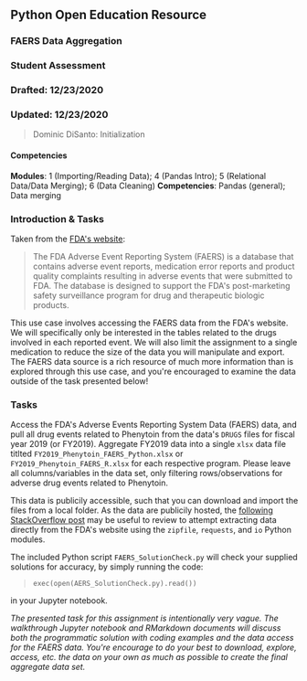 ## Python Open Education Resource
### FAERS Data Aggregation
### Student Assessment
### Drafted: 12/23/2020
### Updated: 12/23/2020
>	Dominic DiSanto: Initialization


#### Competencies  
**Modules**: 1 (Importing/Reading Data); 4 (Pandas Intro); 5 (Relational Data/Data Merging); 6 (Data Cleaning)
**Competencies**: Pandas (general); Data merging


### Introduction & Tasks 

Taken from the [FDA's website](https://www.fda.gov/drugs/surveillance/questions-and-answers-fdas-adverse-event-reporting-system-faers):

> The FDA Adverse Event Reporting System (FAERS) is a database that contains adverse event reports, medication error reports and product quality complaints resulting in adverse events that were submitted to FDA. The database is designed to support the FDA's post-marketing safety surveillance program for drug and therapeutic biologic products.

This use case involves accessing the FAERS data from the FDA's website. We will specifically only be interested in the tables related to the drugs involved in each reported event. We will also limit the assignment to a single medication to reduce the size of the data you will manipulate and export. The FAERS data source is a rich resource of much more information than is explored through this use case, and you're encouraged to examine the data outside of the task presented below!   


### Tasks

Access the FDA's Adverse Events Reporting System Data (FAERS) data, and pull all drug events related to Phenytoin from the data's `DRUGS` files for fiscal year 2019 (or FY2019). Aggregate FY2019 data into a single `xlsx` data file titlted `FY2019_Phenytoin_FAERS_Python.xlsx` or `FY2019_Phenytoin_FAERS_R.xlsx` for each respective program. Please leave all columns/variables in the data set, only filtering rows/observations for adverse drug events related to Phenytoin. 

This data is publicily accessible, such that you can download and import the files from a local folder. As the data are publicily hosted, the [following StackOverflow post](https://stackoverflow.com/questions/23419322/download-a-zip-file-and-extract-it-in-memory-using-python3) may be useful to review to attempt extracting data directly from the FDA's website using the `zipfile`, `requests`, and `io` Python modules. 

The included Python script `FAERS_SolutionCheck.py` will check your supplied solutions for accuracy, by simply running the code:
> `exec(open(AERS_SolutionCheck.py).read())`

in your Jupyter notebook.

*The presented task for this assignment is intentionally very vague. The walkthrough Jupyter notebook and RMarkdown documents will discuss both the programmatic solution with coding examples and the data access for the FAERS data. You're encourage to do your best to download, explore, access, etc. the data on your own as much as possible to create the final aggregate data set.*
